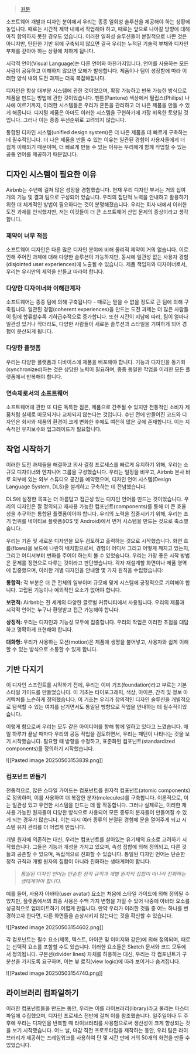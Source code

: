 > [원문](https://medium.com/airbnb-design/building-a-visual-language-behind-the-scenes-of-our-airbnb-design-system-224748775e4e)

소프트웨어 개발과 디자인 분야에서 우리는 종종 일회성 솔루션을 제공해야 하는 상황에 놓입니다. 때로는 시간적 제약 내에서 작업해야 하고, 때로는 앞으로 나아갈 방향에 대해 아직 합의하지 못한 경우도 있습니다. 이러한 일회성 솔루션들이 본질적으로 나쁜 것은 아니지만, 탄탄한 기반 위에 구축되지 않으면 결국 우리는 누적된 기술적 부채와 디자인 부채를 갚아야 하는 상황에 처하게 됩니다.

시각적 언어(Visual Language)는 다른 언어와 마찬가지입니다. 언어를 사용하는 모든 사람이 공유하고 이해하지 않으면 오해가 발생합니다. 제품이나 팀이 성장함에 따라 이러한 양식 내의 도전 과제는 더욱 복잡해집니다.

디자인은 항상 대부분 시스템에 관한 것이었으며, 확장 가능하고 반복 가능한 방식으로 제품을 만드는 방법에 관한 것이었습니다. 팬톤(Pantone) 색상에서 필립스(Philips) 나사에 이르기까지, 이러한 시스템들은 우리가 혼돈을 관리하고 더 나은 제품을 만들 수 있게 해줍니다. 디지털 제품은 아마도 이러한 시스템을 구현하기에 가장 비옥한 토양일 것입니다. 그러나 이는 종종 우선순위로 고려되지 않습니다.

통합된 디자인 시스템(unified design system)은 더 나은 제품을 더 빠르게 구축하는 데 필수적입니다. 더 나은 제품을 만들 수 있는 이유는 일관된 경험이 사용자들에게 더 쉽게 이해되기 때문이며, 더 빠르게 만들 수 있는 이유는 우리에게 함께 작업할 수 있는 공통 언어를 제공하기 때문입니다.

## 디자인 시스템이 필요한 이유
Airbnb는 수년에 걸쳐 많은 성장을 경험했습니다. 현재 우리 디자인 부서는 거의 십여 개의 기능 및 결과 팀으로 구성되어 있습니다. 우리의 집단적 노력을 안내하고 활용하기 위한 더 체계적인 방법이 필요하다는 것이 분명해졌습니다. 우리는 회사 내에서 이러한 도전 과제를 인식했지만, 저는 이것들이 더 큰 소프트웨어 산업 문제의 증상이라고 생각합니다.
### 제약이 너무 적음
소프트웨어 디자인은 다른 많은 디자인 분야에 비해 물리적 제약이 거의 없습니다. 이로 인해 주어진 과제에 대해 다양한 솔루션이 가능하지만, 동시에 일관성 없는 사용자 경험(disjointed user experiences)에 노출될 수 있습니다. 제품 책임자와 디자이너로서, 우리는 우리만의 제약을 만들고 따라야 합니다.
### 다양한 디자이너와 이해관계자
소프트웨어는 종종 팀에 의해 구축됩니다 - 때로는 믿을 수 없을 정도로 큰 팀에 의해 구축됩니다. 일관된 경험(coherent experiences)을 만드는 도전 과제는 더 많은 사람들이 팀에 합류할수록 기하급수적으로 증가합니다. 또한 시간이 지남에 따라, 팀이 얼마나 일관성 있거나 작더라도, 다양한 사람들이 새로운 솔루션과 스타일을 기여하게 되어 경험이 분산되게 됩니다.
### 다양한 플랫폼
우리는 다양한 플랫폼과 디바이스에 제품을 배포해야 합니다. 기능과 디자인을 동기화(synchronized)하는 것은 상당한 노력이 필요하며, 종종 동일한 작업을 이러한 모든 플랫폼에서 반복해야 합니다.
### 연속체로서의 소프트웨어
소프트웨어에 관한 또 다른 독특한 점은, 제품으로 간주될 수 있지만 전통적인 소비자 제품처럼 실제로 마모되거나 교체되지 않는다는 것입니다. 수년 전에 만들어진 코드와 디자인은 회사와 제품의 환경이 크게 변화한 후에도 여전히 많은 곳에 존재합니다. 이는 지속적인 유지보수와 업그레이드가 필요합니다.

## 작업 시작하기
이러한 도전 과제들을 해결하고 의사 결정 프로세스를 빠르게 유지하기 위해, 우리는 소규모 디자이너와 엔지니어 그룹을 구성했습니다. 우리는 일정을 비우고, Airbnb 본사 바로 외부에 있는 외부 스튜디오 공간을 예약했으며, 디자인 언어 시스템(Design Language System, DLS)을 설계하고 구축하는 데 전념했습니다.

DLS에 설정한 목표는 더 아름답고 접근성 있는 디자인 언어를 만드는 것이었습니다. 우리의 디자인은 잘 정의되고 재사용 가능한 컴포넌트(components)를 통해 더 큰 효율성을 추구하는 통합된 플랫폼이어야 합니다. 우리의 노력을 집중시키기 위해, 우리는 초기 범위를 네이티브 플랫폼(iOS 및 Android)에서 먼저 시스템을 만드는 것으로 축소했습니다.

우리는 기존 및 새로운 디자인을 모두 검토하고 출력하는 것으로 시작했습니다. 화면 흐름(flows)을 보드에 나란히 배치함으로써, 경험이 어디서 그리고 어떻게 깨지고 있는지, 그리고 어디서부터 변화를 주어야 하는지 볼 수 있었습니다. 우리는 가장 좋은 시작 방법은 문제를 정면으로 다루는 것이라고 판단했습니다. 각자 재설계할 화면이나 제품 영역에 집중했으며, 이러한 개별 디자인을 안내할 몇 가지 원칙을 수립했습니다:

**통합적:** 각 부분은 더 큰 전체의 일부이며 규모에 맞게 시스템에 긍정적으로 기여해야 합니다. 고립된 기능이나 예외적인 요소가 없어야 합니다.

**보편적:** Airbnb는 전 세계의 다양한 글로벌 커뮤니티에서 사용됩니다. 우리의 제품과 시각적 언어는 누구나 환영받고 접근 가능해야 합니다.

**상징적:** 우리는 디자인과 기능성 모두에 집중합니다. 우리의 작업은 이러한 초점을 대담하고 명확하게 표현해야 합니다.

**대화형:** 우리가 사용하는 모션(motion)은 제품에 생명을 불어넣고, 사용자와 쉽게 이해할 수 있는 방식으로 소통할 수 있게 합니다.

## **기반 다지기**
이 디자인 스프린트를 시작하기 전에, 우리는 이미 기초(foundation)라고 부르는 기본 스타일 가이드를 만들었습니다. 이 기초는 타이포그래피, 색상, 아이콘, 간격 및 정보 아키텍처를 느슨하게 정의했습니다. 이 기초는 우리가 창의적인 디자인 솔루션을 개별적으로 탐색할 수 있는 여지를 남기면서도 통일된 방향으로 작업을 안내하는 데 필수적이었습니다.

이렇게 함으로써 우리는 모두 같은 아이디어를 향해 함께 일하고 있다고 느꼈습니다. 매일 하루가 끝날 때마다 우리의 공동 작업을 검토하면서, 우리는 패턴이 나타나는 것을 보기 시작했습니다. 필요할 때 방향을 수정하고, 표준화된 컴포넌트(standardized components)를 정의하기 시작했습니다.

![[Pasted image 20250503153839.png]]

### 컴포넌트 만들기
전통적으로, 많은 스타일 가이드는 컴포넌트를 원자적 컴포넌트(atomic components)로 정의하며, 이를 사용하여 더 복잡한 분자(molecules)를 구축합니다. 이론적으로, 이는 일관성 있고 유연한 시스템을 만드는 데 잘 작동합니다. 그러나 실제로는, 이러한 재사용 가능한 원자들이 다양한 방식으로 사용되어 모든 종류의 분자들이 만들어질 수 있게 되는 경우가 많습니다. 이는 다시 여러 종류의 분절된 경험에 문을 열어주게 되고 시스템 유지 관리를 더 어렵게 만듭니다.

개별 원자에 의존하는 대신, 우리는 컴포넌트를 살아있는 유기체의 요소로 고려하기 시작했습니다. 그들은 기능과 개성을 가지고 있으며, 속성 집합에 의해 정의되고, 다른 것들과 공존할 수 있으며, 독립적으로 진화할 수 있습니다. 통일된 디자인 언어는 단순한 정적 규칙과 개별 원자의 집합이 아니라 진화하는 생태계여야 합니다.

> _통일된 디자인 언어는 단순한 정적 규칙과 개별 원자의 집합이 아니라 진화하는 생태계여야 합니다._

예를 들어, 사용자 아바타(user avatar) 요소는 처음에 스타일 가이드에 의해 정의될 수 있지만, 플랫폼에서의 최종 사용은 수백 가지 변형을 가질 수 있어 나중에 아바타 요소를 성공적으로 업데이트하기 어렵게 만듭니다. 만약 우리가 이러한 것들 중 어느 하나를 변경하고자 한다면, 다른 화면들을 손상시키지 않는다는 것을 확신할 수 있습니다.

![[Pasted image 20250503154602.png]]

각 컴포넌트는 필수 요소(제목, 텍스트, 아이콘 및 이미지와 같은)에 의해 정의되며, 때로는 선택적 요소를 포함할 수도 있습니다. 이러한 요소들은 Sketch 문서와 코드 모두에서 정의됩니다. 구분선(divider lines) 자체를 허용하는 대신, 우리는 각 컴포넌트가 구분선을 가지도록 요구하며, 이는 뷰 로직(view logic)에 따라 보이거나 숨겨집니다.

![[Pasted image 20250503154740.png]]

## 라이브러리 컴파일하기
이러한 컴포넌트들을 만드는 동안, 우리는 이를 라이브러리(library)라고 불리는 마스터 파일에 수집했으며, 디자인 프로세스 전반에 걸쳐 이를 참조했습니다. 일주일이나 두 주 후에 우리는 디자인을 반복할 때 라이브러리를 사용함으로써 생산성이 크게 향상되는 것을 보기 시작했습니다. 어느 날, 마감 직전 프로토타입을 제작하는 동안, 우리 팀은 라이브러리가 제공하는 프레임워크를 사용하여 단 몇 시간 만에 거의 50개의 화면을 만들 수 있었습니다.

